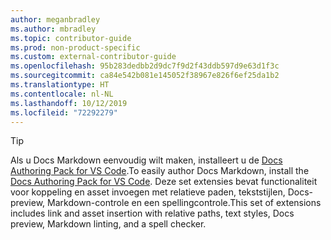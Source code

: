 ```yaml
---
author: meganbradley
ms.author: mbradley
ms.topic: contributor-guide
ms.prod: non-product-specific
ms.custom: external-contributor-guide
ms.openlocfilehash: 95b283dedbb2d9dc7f9d2f43ddb597d9e63d1f3c
ms.sourcegitcommit: ca84e542b081e145052f38967e826f6ef25da1b2
ms.translationtype: HT
ms.contentlocale: nl-NL
ms.lasthandoff: 10/12/2019
ms.locfileid: "72292279"
---
```

> [!TIP]
> <span data-ttu-id="6fdb3-101">Als u Docs Markdown eenvoudig wilt maken, installeert u de [Docs Authoring Pack for VS Code](../../how-to-write-docs-auth-pack.md).</span><span class="sxs-lookup"><span data-stu-id="6fdb3-101">To easily author Docs Markdown, install the [Docs Authoring Pack for VS Code](../../how-to-write-docs-auth-pack.md).</span></span> <span data-ttu-id="6fdb3-102">Deze set extensies bevat functionaliteit voor koppeling en asset invoegen met relatieve paden, tekststijlen, Docs-preview, Markdown-controle en een spellingcontrole.</span><span class="sxs-lookup"><span data-stu-id="6fdb3-102">This set of extensions includes link and asset insertion with relative paths, text styles, Docs preview, Markdown linting, and a spell checker.</span></span>